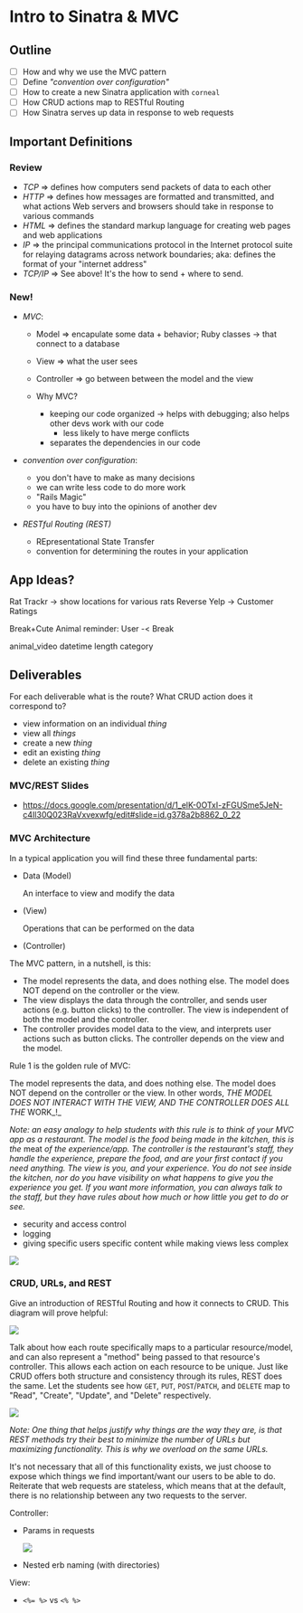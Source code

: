 Intro to Sinatra & MVC
===

## Outline

- [ ] How and why we use the MVC pattern
- [ ] Define _"convention over configuration"_
- [ ] How to create a new Sinatra application with `corneal`
- [ ] How CRUD actions map to RESTful Routing
- [ ] How Sinatra serves up data in response to web requests

## Important Definitions

### Review

- *TCP* => defines how computers send packets of data to each other
- *HTTP* => defines how messages are formatted and transmitted, and what actions Web servers and browsers should take in response to various commands
- *HTML* => defines the standard markup language for creating web pages and web applications
- *IP* => the principal communications protocol in the Internet protocol suite for relaying datagrams across network boundaries; aka: defines the format of your "internet address"
- *TCP/IP* => See above! It's the how to send + where to send.

### New!

- *MVC*: 
  - Model => encapulate some data + behavior; Ruby classes -> that connect to a database
  - View => what the user sees
  - Controller => go between between the model and the view
  
  - Why MVC?
    - keeping our code organized -> helps with debugging; also helps other devs work with our code
      - less likely to have merge conflicts
    - separates the dependencies in our code

- *convention over configuration*: 
  - you don't have to make as many decisions
  - we can write less code to do more work
  - "Rails Magic"
  - you have to buy into the opinions of another dev

- *RESTful Routing (REST)*
  - REpresentational State Transfer
  - convention for determining the routes in your application

## App Ideas?

Rat Trackr -> show locations for various rats
Reverse Yelp -> Customer Ratings

Break+Cute Animal reminder: 
User -< Break

animal_video
datetime
length
category


## Deliverables

For each deliverable what is the route? What CRUD action does it correspond to?

- view information on an individual *thing*
- view all *things*
- create a new *thing*
- edit an existing *thing*
- delete an existing *thing*

### MVC/REST Slides
- https://docs.google.com/presentation/d/1_elK-0OTxI-zFGUSme5JeN-c4Il30Q023RaVxvexwfg/edit#slide=id.g378a2b8862_0_22

### MVC Architecture

In a typical application you will find these three fundamental parts:

* Data \(Model\)

  An interface to view and modify the data

* \(View\)

  Operations that can be performed on the data

* \(Controller\)

The MVC pattern, in a nutshell, is this:

* The model represents the data, and does nothing else. The model does NOT depend on the controller or the view.
* The view displays the data through the controller, and sends user actions \(e.g. button clicks\) to the controller. The view is independent of both the model and the controller.
* The controller provides model data to the view, and interprets user actions such as button clicks. The controller depends on the view and the model.

Rule 1 is the golden rule of MVC:

The model represents the data, and does nothing else. The model does NOT depend on the controller or the view. In other words, _THE MODEL DOES NOT INTERACT WITH THE VIEW, AND THE CONTROLLER DOES ALL THE_ WORK_!_

_Note: an easy analogy to help students with this rule is to think of your MVC app as a restaurant. The model is the food being made in the kitchen, this is the_ meat _of the experience/app. The controller is the restaurant's staff, they handle the experience, prepare the food, and are your first contact if you need anything. The view is you, and your experience. You do not see inside the kitchen, nor do you have visibility on what happens to give you the experience you get. If you want more information, you can always talk to the staff, but they have rules about how much or how little you get to do or see._


* security and access control
* logging
* giving specific users specific content while making views less complex

![](m2_sinatra_request.jpg)

### CRUD, URLs, and REST

Give an introduction of RESTful Routing and how it connects to CRUD. This diagram will prove helpful:

![](m2_sinatra_crud.jpg)

Talk about how each route specifically maps to a particular resource/model, and can also represent a "method" being passed to that resource's controller. This allows each action on each resource to be unique. Just like CRUD offers both structure and consistency through its rules, REST does the same. Let the students see how `GET`, `PUT`, `POST`/`PATCH`, and `DELETE` map to "Read", "Create", "Update", and "Delete" respectively.

![](m2_sinatra_rest.png)

_Note: One thing that helps justify why things are the way they are, is that REST methods try their best to minimize the number of URLs but maximizing functionality. This is why we overload on the same URLs._

It's not necessary that all of this functionality exists, we just choose to expose which things we find important/want our users to be able to do. Reiterate that web requests are stateless, which means that at the default, there is no relationship between any two requests to the server.

Controller:

* Params in requests

  ![](m2_sinatra_routing_code.jpg)

* Nested erb naming \(with directories\)


View:

* `<%= %>` vs `<% %>`
